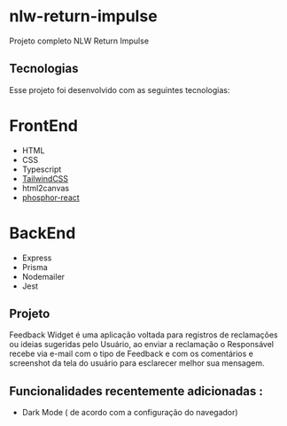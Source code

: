# nlw-return-impulse
Projeto completo NLW Return Impulse

##  Tecnologias

Esse projeto foi desenvolvido com as seguintes tecnologias:

# FrontEnd
- HTML
- CSS
- Typescript
- [TailwindCSS](https://tailwindcss.com/)
- html2canvas
- [phosphor-react](https://phosphoricons.com/)


# BackEnd
- Express
- Prisma
- Nodemailer
- Jest

## Projeto

Feedback Widget é uma aplicação voltada para registros de reclamações ou ideias sugeridas pelo Usuário, ao enviar a reclamação o Responsável recebe via e-mail com o tipo de Feedback e com os comentários e screenshot da tela do usuário para esclarecer melhor sua mensagem.

## Funcionalidades recentemente adicionadas :

- Dark Mode ( de acordo com a configuração do navegador)
